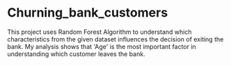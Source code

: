# Churning_bank_customers 
This project uses Random Forest Algorithm to understand which characteristics from the given dataset influences the decision of exiting the bank.
My analysis shows that 'Age' is the most important factor in understanding which customer leaves the bank.
